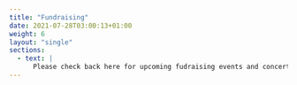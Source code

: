 ```yaml
---
title: "Fundraising"
date: 2021-07-28T03:00:13+01:00
weight: 6
layout: "single"
sections:
  - text: |
      Please check back here for upcoming fudraising events and concerts...
---
```


